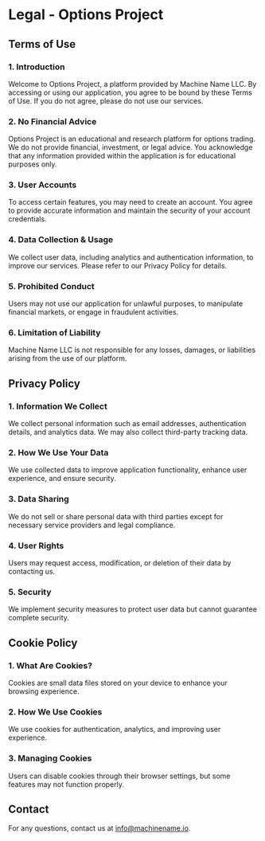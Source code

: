 # Legal - Options Project

## Terms of Use

### 1. Introduction
Welcome to Options Project, a platform provided by Machine Name LLC. By accessing or using our application, you agree to be bound by these Terms of Use. If you do not agree, please do not use our services.

### 2. No Financial Advice
Options Project is an educational and research platform for options trading. We do not provide financial, investment, or legal advice. You acknowledge that any information provided within the application is for educational purposes only.

### 3. User Accounts
To access certain features, you may need to create an account. You agree to provide accurate information and maintain the security of your account credentials.

### 4. Data Collection & Usage
We collect user data, including analytics and authentication information, to improve our services. Please refer to our Privacy Policy for details.

### 5. Prohibited Conduct
Users may not use our application for unlawful purposes, to manipulate financial markets, or engage in fraudulent activities.

### 6. Limitation of Liability
Machine Name LLC is not responsible for any losses, damages, or liabilities arising from the use of our platform.

## Privacy Policy

### 1. Information We Collect
We collect personal information such as email addresses, authentication details, and analytics data. We may also collect third-party tracking data.

### 2. How We Use Your Data
We use collected data to improve application functionality, enhance user experience, and ensure security.

### 3. Data Sharing
We do not sell or share personal data with third parties except for necessary service providers and legal compliance.

### 4. User Rights
Users may request access, modification, or deletion of their data by contacting us.

### 5. Security
We implement security measures to protect user data but cannot guarantee complete security.

## Cookie Policy

### 1. What Are Cookies?
Cookies are small data files stored on your device to enhance your browsing experience.

### 2. How We Use Cookies
We use cookies for authentication, analytics, and improving user experience.

### 3. Managing Cookies
Users can disable cookies through their browser settings, but some features may not function properly.

## Contact
For any questions, contact us at info@machinename.io.